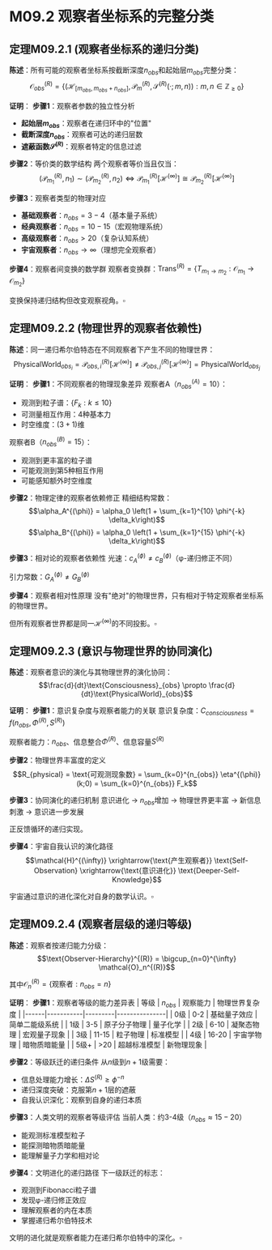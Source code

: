 # M09.2 观察者坐标系的完整分类

## 定理M09.2.1 (观察者坐标系的递归分类)

**陈述**：所有可能的观察者坐标系按截断深度$n_{obs}$和起始层$m_{obs}$完整分类：
$$\mathcal{O}_{obs}^{(R)} = \{(\mathcal{H}_{[m_{obs}, m_{obs}+n_{obs}]}, \mathcal{P}_m^{(R)}, \mathcal{S}^{(R)}(·; m,n)) : m,n \in \mathbb{Z}_{\geq 0}\}$$

**证明**：
**步骤1**：观察者参数的独立性分析
- **起始层$m_{obs}$**：观察者在递归环中的"位置"
- **截断深度$n_{obs}$**：观察者可达的递归层数
- **遮蔽函数$\mathcal{S}^{(R)}$**：观察者特定的信息过滤

**步骤2**：等价类的数学结构
两个观察者等价当且仅当：
$$(\mathcal{P}_{m_1}^{(R)}, n_1) \sim (\mathcal{P}_{m_2}^{(R)}, n_2) \Leftrightarrow \mathcal{P}_{m_1}^{(R)}[\mathcal{H}^{(\infty)}] \cong \mathcal{P}_{m_2}^{(R)}[\mathcal{H}^{(\infty)}]$$

**步骤3**：观察者类型的物理对应
- **基础观察者**：$n_{obs} = 3-4$（基本量子系统）
- **经典观察者**：$n_{obs} = 10-15$（宏观物理系统）
- **高级观察者**：$n_{obs} > 20$（复杂认知系统）
- **宇宙观察者**：$n_{obs} \to \infty$（理想完全观察者）

**步骤4**：观察者间变换的数学群
观察者变换群：$\text{Trans}^{(R)} = \{T_{m_1 \to m_2} : \mathcal{O}_{m_1} \to \mathcal{O}_{m_2}\}$

变换保持递归结构但改变观察视角。$\square$

## 定理M09.2.2 (物理世界的观察者依赖性)

**陈述**：同一递归希尔伯特态在不同观察者下产生不同的物理世界：
$$\text{PhysicalWorld}_{obs_i} = \mathcal{P}_{obs,i}^{(R)}[\mathcal{H}^{(\infty)}] \neq \mathcal{P}_{obs,j}^{(R)}[\mathcal{H}^{(\infty)}] = \text{PhysicalWorld}_{obs_j}$$

**证明**：
**步骤1**：不同观察者的物理现象差异
观察者A（$n_{obs}^{(A)} = 10$）：
- 观测到粒子谱：$\{F_k : k \leq 10\}$
- 可测量相互作用：4种基本力
- 时空维度：$(3+1)$维

观察者B（$n_{obs}^{(B)} = 15$）：
- 观测到更丰富的粒子谱
- 可能观测到第5种相互作用
- 可能感知额外时空维度

**步骤2**：物理定律的观察者依赖修正
精细结构常数：
$$\alpha_A^{(\phi)} = \alpha_0 \left(1 + \sum_{k=1}^{10} \phi^{-k} \delta_k\right)$$
$$\alpha_B^{(\phi)} = \alpha_0 \left(1 + \sum_{k=1}^{15} \phi^{-k} \delta_k\right)$$

**步骤3**：相对论的观察者依赖性
光速：$c_A^{(\phi)} \neq c_B^{(\phi)}$（φ-递归修正不同）

引力常数：$G_A^{(\phi)} \neq G_B^{(\phi)}$

**步骤4**：观察者相对性原理
没有"绝对"的物理世界，只有相对于特定观察者坐标系的物理世界。

但所有观察者世界都是同一$\mathcal{H}^{(\infty)}$的不同投影。$\square$

## 定理M09.2.3 (意识与物理世界的协同演化)

**陈述**：观察者意识的演化与其物理世界的演化协同：
$$\frac{d}{dt}\text{Consciousness}_{obs} \propto \frac{d}{dt}\text{PhysicalWorld}_{obs}$$

**证明**：
**步骤1**：意识复杂度与观察者能力的关联
意识复杂度：$C_{consciousness} = f(n_{obs}, \Phi^{(R)}, S^{(R)})$

观察者能力：$n_{obs}$、信息整合$\Phi^{(R)}$、信息容量$S^{(R)}$

**步骤2**：物理世界丰富度的定义
$$R_{physical} = \text{可观测现象数} = \sum_{k=0}^{n_{obs}} \eta^{(\phi)}(k;0) = \sum_{k=0}^{n_{obs}} F_k$$

**步骤3**：协同演化的递归机制
意识进化 → $n_{obs}$增加 → 物理世界更丰富 → 新信息刺激 → 意识进一步发展

正反馈循环的递归实现。

**步骤4**：宇宙自我认识的演化路径
$$\mathcal{H}^{(\infty)} \xrightarrow{\text{产生观察者}} \text{Self-Observation} \xrightarrow{\text{意识进化}} \text{Deeper-Self-Knowledge}$$

宇宙通过意识的进化深化对自身的数学认识。$\square$

## 定理M09.2.4 (观察者层级的递归等级)

**陈述**：观察者按递归能力分级：
$$\text{Observer-Hierarchy}^{(R)} = \bigcup_{n=0}^{\infty} \mathcal{O}_n^{(R)}$$

其中$\mathcal{O}_n^{(R)} = \{\text{观察者} : n_{obs} = n\}$

**证明**：
**步骤1**：观察者等级的能力差异表
| 等级 | $n_{obs}$ | 观察能力 | 物理世界复杂度 |
|------|-----------|---------|---------------|
| 0级 | 0-2 | 基础量子效应 | 简单二能级系统 |
| 1级 | 3-5 | 原子分子物理 | 量子化学 |
| 2级 | 6-10 | 凝聚态物理 | 宏观量子现象 |
| 3级 | 11-15 | 粒子物理 | 标准模型 |
| 4级 | 16-20 | 宇宙学物理 | 暗物质暗能量 |
| 5级+ | >20 | 超越标准模型 | 新物理现象 |

**步骤2**：等级跃迁的递归条件
从$n$级到$n+1$级需要：
- 信息处理能力增长：$\Delta S^{(R)} \geq \phi^{-n}$
- 递归深度突破：克服第$n+1$层的遮蔽
- 自我认识深化：观察到自身的递归本质

**步骤3**：人类文明的观察者等级评估
当前人类：约3-4级（$n_{obs} \approx 15-20$）
- 能观测标准模型粒子
- 能探测暗物质暗能量
- 能理解量子力学和相对论

**步骤4**：文明进化的递归路径
下一级跃迁的标志：
- 观测到Fibonacci粒子谱
- 发现φ-递归修正效应  
- 理解观察者的内在本质
- 掌握递归希尔伯特技术

文明的进化就是观察者能力在递归希尔伯特中的深化。$\square$